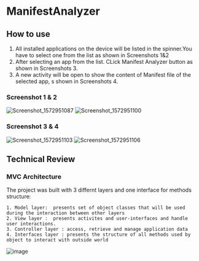# ManifestAnalyzer



## How to use

1. All installed applications on the device will be listed in the spinner.You have to select one from the list as shown in Screenshots 1&2
2. After selecting an app from the list. CLick Manifest Analyzer button as shown in Screenshots 3.
3. A new activity will be open to show the content of Manifest file of the selected app, s shown in Screenshots 4.

### Screenshot 1 & 2
![Screenshot_1572951087](https://user-images.githubusercontent.com/17234785/68202203-48245100-ffd4-11e9-9688-082996540b96.png)  ![Screenshot_1572951100](https://user-images.githubusercontent.com/17234785/68202204-48245100-ffd4-11e9-8e6d-dfb4ebb64e8a.png)
### Screenshot 3 & 4                                                                   
![Screenshot_1572951103](https://user-images.githubusercontent.com/17234785/68202206-48245100-ffd4-11e9-8a59-206722f2424b.png)      ![Screenshot_1572951106](https://user-images.githubusercontent.com/17234785/68202207-48bce780-ffd4-11e9-8272-689b8904fe5f.png)

## Technical Review
 ### MVC Architecture
  The project was built with 3 differnt layers and one interface for methods structure:  
  
    1. Model layer:  presents set of object classes that will be used during the interaction between other layers
    2. View layer :  presents activites and user-interfaces and handle user interactions.
    3. Controller layer : access, retrieve and manage application data
    4. Interfaces layer : presents the structure of all methods used by object to interact with outside world

![image](https://user-images.githubusercontent.com/17234785/68207039-254b6a00-ffdf-11e9-8c15-3690bf89833b.png)
